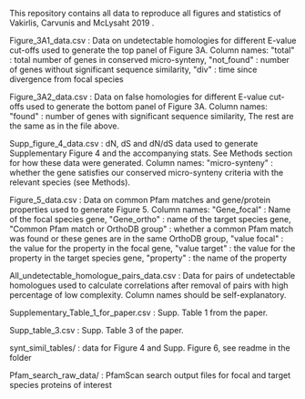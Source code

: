 This repository contains all data to reproduce all figures and statistics of Vakirlis, Carvunis and McLysaht 2019 .


Figure_3A1_data.csv : Data on undetectable homologies for different E-value cut-offs used to generate the top panel of Figure 3A.
Column names: "total" : total number of genes in conserved micro-synteny, "not_found" : number of genes without significant sequence similarity, "div" : time since divergence from focal species

Figure_3A2_data.csv : Data on false homologies for different E-value cut-offs used to generate the bottom panel of Figure 3A.
Column names: "found" : number of genes with significant sequence similarity, The rest are the same as in the file above. 

Supp_figure_4_data.csv : dN, dS and dN/dS data used to generate Supplementary Figure 4 and the accompanying stats. See Methods section for how these data were generated.
Column names: "micro-synteny" : whether the gene satisfies our conserved micro-synteny criteria with the relevant species (see Methods).

Figure_5_data.csv : Data on common Pfam matches and gene/protein properties used to generate Figure 5.
Column names: "Gene_focal" : Name of the focal species gene, "Gene_ortho" : name of the target species gene, "Common Pfam match or OrthoDB group" : whether a common Pfam match was found
or these genes are in the same OrthoDB group, "value focal" : the value for the property in the focal gene, "value target" : the value for the property in the target species gene,
"property" : the name of the property

All_undetectable_homologue_pairs_data.csv : Data for pairs of undetectable homologues used to calculate correlations after removal of pairs with high percentage of low complexity.
Column names should be self-explanatory.

Supplementary_Table_1_for_paper.csv : Supp. Table 1 from the paper.

Supp_table_3.csv : Supp. Table 3 of the paper.

synt_simil_tables/ : data for Figure 4 and  Supp. Figure 6, see readme in the folder

Pfam_search_raw_data/ : PfamScan search output files for focal and target species proteins of interest



  

